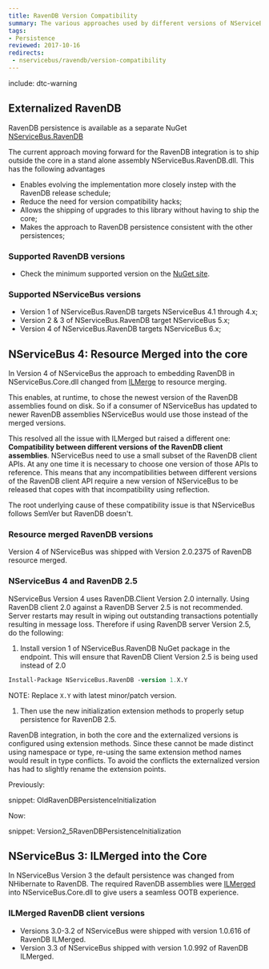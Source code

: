 ```yaml
---
title: RavenDB Version Compatibility
summary: The various approaches used by different versions of NServiceBus when integrating with RavenDB
tags:
- Persistence
reviewed: 2017-10-16
redirects:
 - nservicebus/ravendb/version-compatibility
---
```


include: dtc-warning

## Externalized RavenDB

RavenDB persistence is available as a separate NuGet [NServiceBus.RavenDB](https://www.nuget.org/packages/NServiceBus.RavenDB)

The current approach moving forward for the RavenDB integration is to ship outside the core in a stand alone assembly NServiceBus.RavenDB.dll. This has the following advantages

 * Enables evolving the implementation more closely instep with the RavenDB release schedule;
 * Reduce the need for version compatibility hacks;
 * Allows the shipping of upgrades to this library without having to ship the core;
 * Makes the approach to RavenDB persistence consistent with the other persistences;


### Supported RavenDB versions

 * Check the minimum supported version on the [NuGet site](https://www.nuget.org/packages/NServiceBus.RavenDB).


### Supported NServiceBus versions

 * Version 1 of NServiceBus.RavenDB targets NServiceBus 4.1 through 4.x;
 * Version 2 & 3 of NServiceBus.RavenDB target NServiceBus 5.x;
 * Version 4 of NServiceBus.RavenDB targets NServiceBus 6.x;


## NServiceBus 4: Resource Merged into the core

In Version 4 of NServiceBus the approach to embedding RavenDB in NServiceBus.Core.dll changed from [ILMerge](https://github.com/Microsoft/ILMerge) to resource merging.

This enables, at runtime, to chose the newest version of the RavenDB assemblies found on disk. So if a consumer of NServiceBus has updated to newer RavenDB assemblies NServiceBus would use those instead of the merged versions.

This resolved all the issue with ILMerged but raised a different one:  **Compatibility between different versions of the RavenDB client assemblies**. NServiceBus need to use a small subset of the RavenDB client APIs. At any one time it is necessary to choose one version of those APIs to reference. This means that any incompatibilities between different versions of the RavenDB client API require a new version of NServiceBus to be released that copes with that incompatibility using reflection.

The root underlying cause of these compatibility issue is that NServiceBus follows SemVer but RavenDB doesn't.


### Resource merged RavenDB versions

Version 4 of NServiceBus was shipped with Version 2.0.2375 of RavenDB resource merged.


### NServiceBus 4 and RavenDB 2.5

NServiceBus Version 4 uses RavenDB.Client Version 2.0 internally. Using RavenDB client 2.0 against a RavenDB Server 2.5 is not recommended. Server restarts may result in wiping out outstanding transactions potentially resulting in message loss. Therefore if using RavenDB server Version 2.5, do the following:

1. Install version 1 of NServiceBus.RavenDB NuGet package in the endpoint. This will ensure that RavenDB Client Version 2.5 is being used instead of 2.0
```ps
Install-Package NServiceBus.RavenDB -version 1.X.Y
```
NOTE: Replace `X.Y` with latest minor/patch version.
1. Then use the new initialization extension methods to properly setup persistence for RavenDB 2.5.

RavenDB integration, in both the core and the externalized versions is configured using extension methods. Since these cannot be made distinct using namespace or type,  re-using the same extension method names would result in type conflicts. To avoid the conflicts the externalized version has had to slightly rename the extension points.

Previously:

snippet: OldRavenDBPersistenceInitialization

Now:

snippet: Version2_5RavenDBPersistenceInitialization


## NServiceBus 3: ILMerged into the Core

In NServiceBus Version 3 the default persistence was changed from NHibernate to RavenDB. The required RavenDB assemblies were [ILMerged](https://github.com/Microsoft/ILMerge) into NServiceBus.Core.dll to give users a seamless OOTB experience.


### ILMerged RavenDB client versions

 * Versions 3.0-3.2 of NServiceBus were shipped with version 1.0.616 of RavenDB ILMerged.
 * Version 3.3 of NServiceBus shipped with version 1.0.992 of RavenDB ILMerged.
